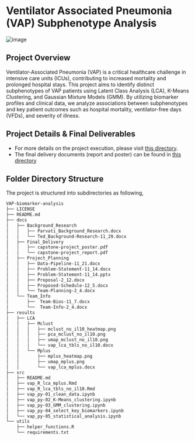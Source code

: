# Ventilator Associated Pneumonia (VAP) Subphenotype Analysis

![image](https://github.com/user-attachments/assets/cabba90f-1cc2-48ac-8036-8ef74abcf8e7)

## Project Overview
Ventilator-Associated Pneumonia (VAP) is a critical healthcare challenge in intensive care units (ICUs), contributing to increased mortality and prolonged hospital stays. This project aims to identify distinct subphenotypes of VAP patients using Latent Class Analysis (LCA), K-Means Clustering, and Gaussian Mixture Models (GMM). By utilizing biomarker profiles and clinical data, we analyze associations between subphenotypes and key patient outcomes such as hospital mortality, ventilator-free days (VFDs), and severity of illness.

## Project Details & Final Deliverables
- For more details on the project execution, please visit [this directory](https://github.com/parvatijay2901/VAP-biomarker-analysis/tree/main/src).
- The final delivery documents (report and poster) can be found in [this directory](https://github.com/parvatijay2901/VAP-biomarker-analysis/tree/main/docs/Final_Delivery)

## Folder Directory Structure
The project is structured into subdirectories as following,

``` bash
VAP-biomarker-analysis
├── LICENSE
├── README.md
├── docs
│   ├── Background_Research
│   │   ├── Parvati_Background_Research.docx
│   │   └── Ted_Background-Research-11_29.docx
│   ├── Final_Delivery
│   │   ├── capstone-project_poster.pdf
│   │   └── capstone-project_report.pdf
│   ├── Project_Planning
│   │   ├── Data-Pipeline-11_21.docx
│   │   ├── Problem-Statement-11_14.docx
│   │   ├── Problem-Statement-11_14.pptx
│   │   ├── Proposal-2_12.docx
│   │   ├── Proposed-Schedule-12_5.docx
│   │   └── Team-Planning-2_4.docx
│   └── Team_Info
│       ├──  Team-Bios-11_7.docx
│       └──  Team-Info-2_4.docx
├── results
│   ├── LCA
│   │   ├── Mclust
│   │   │   ├── mclust_no_il10_heatmap.png
│   │   │   ├── pca_mclust_no_il10.png
│   │   │   ├── umap_mclust_no_il10.png
│   │   │   └── vap_lca_tbls_no_il10.docx
│   │   └── Mplus
│   │       ├── mplus_heatmap.png
│   │       ├── umap_mplus.png
│   │       └── vap_lca_mplus.docx
├── src
│   ├── README.md
│   ├── vap_R_lca_mplus.Rmd
│   ├── vap_R_lca_tbls_no_il10.Rmd
│   ├── vap_py-01_clean_data.ipynb
│   ├── vap_py-02_K-Means_clustering.ipynb
│   ├── vap_py-03_GMM_clustering.ipynb
│   ├── vap_py-04_select_key_biomarkers.ipynb
│   └── vap_py-05_statistical_analysis.ipynb
└── utils
    ├── helper_functions.R
    └── requirements.txt
```
